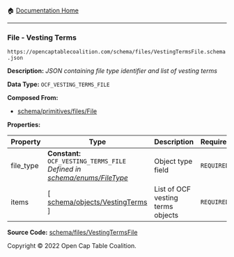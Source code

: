 :house: [Documentation Home](../../../)

---

### File - Vesting Terms

`https://opencaptablecoalition.com/schema/files/VestingTermsFile.schema.json`

**Description:** _JSON containing file type identifier and list of vesting terms_

**Data Type:** `OCF_VESTING_TERMS_FILE`

**Composed From:**

- [schema/primitives/files/File](../../../../schema/primitives/files/File.md)

**Properties:**

| Property  | Type                                                                                                               | Description                       | Required   |
| --------- | ------------------------------------------------------------------------------------------------------------------ | --------------------------------- | ---------- |
| file_type | **Constant:** `OCF_VESTING_TERMS_FILE`</br>_Defined in [schema/enums/FileType](../../../schema/enums/FileType.md)_ | Object type field                 | `REQUIRED` |
| items     | [ [schema/objects/VestingTerms](../../../schema/objects/VestingTerms.md) ]                                         | List of OCF vesting terms objects | `REQUIRED` |

**Source Code:** [schema/files/VestingTermsFile](/../../../../schema/files/VestingTermsFile.schema.json)

Copyright © 2022 Open Cap Table Coalition.
